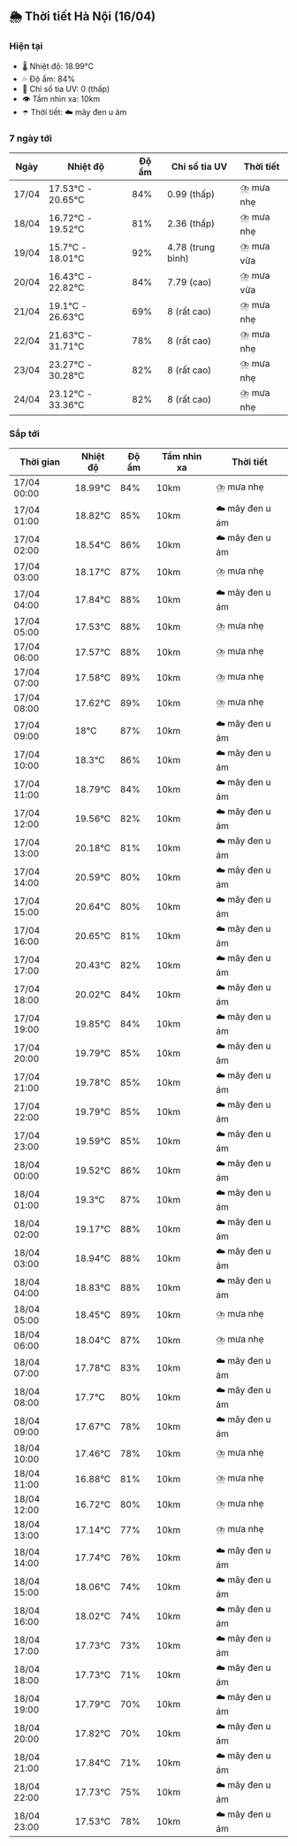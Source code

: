 ## 🌦️ Thời tiết Hà Nội (16/04)

### Hiện tại

- 🌡️ Nhiệt độ: 18.99℃
- 💦 Độ ẩm: 84%
- 🌟 Chỉ số tia UV: 0 (thấp)
- 👁️ Tầm nhìn xa: 10km
- ☂️ Thời tiết: ☁️ mây đen u ám

### 7 ngày tới

| Ngày | Nhiệt độ | Độ ẩm | Chỉ số tia UV | Thời tiết |
| --- | --- | --- | --- | --- |
| 17/04 | 17.53℃ - 20.65℃ | 84% | 0.99 (thấp) | ⛈️ mưa nhẹ |
| 18/04 | 16.72℃ - 19.52℃ | 81% | 2.36 (thấp) | ⛈️ mưa nhẹ |
| 19/04 | 15.7℃ - 18.01℃ | 92% | 4.78 (trung bình) | ⛈️ mưa vừa |
| 20/04 | 16.43℃ - 22.82℃ | 84% | 7.79 (cao) | ⛈️ mưa vừa |
| 21/04 | 19.1℃ - 26.63℃ | 69% | 8 (rất cao) | ⛈️ mưa nhẹ |
| 22/04 | 21.63℃ - 31.71℃ | 78% | 8 (rất cao) | ⛈️ mưa nhẹ |
| 23/04 | 23.27℃ - 30.28℃ | 82% | 8 (rất cao) | ⛈️ mưa nhẹ |
| 24/04 | 23.12℃ - 33.36℃ | 82% | 8 (rất cao) | ⛈️ mưa nhẹ |

### Sắp tới

| Thời gian | Nhiệt độ | Độ ẩm | Tầm nhìn xa | Thời tiết |
| --- | --- | --- | --- | --- |
| 17/04 00:00 | 18.99℃ | 84% | 10km | ⛈️ mưa nhẹ |
| 17/04 01:00 | 18.82℃ | 85% | 10km | ☁️ mây đen u ám |
| 17/04 02:00 | 18.54℃ | 86% | 10km | ☁️ mây đen u ám |
| 17/04 03:00 | 18.17℃ | 87% | 10km | ⛈️ mưa nhẹ |
| 17/04 04:00 | 17.84℃ | 88% | 10km | ☁️ mây đen u ám |
| 17/04 05:00 | 17.53℃ | 88% | 10km | ⛈️ mưa nhẹ |
| 17/04 06:00 | 17.57℃ | 88% | 10km | ⛈️ mưa nhẹ |
| 17/04 07:00 | 17.58℃ | 89% | 10km | ⛈️ mưa nhẹ |
| 17/04 08:00 | 17.62℃ | 89% | 10km | ⛈️ mưa nhẹ |
| 17/04 09:00 | 18℃ | 87% | 10km | ☁️ mây đen u ám |
| 17/04 10:00 | 18.3℃ | 86% | 10km | ☁️ mây đen u ám |
| 17/04 11:00 | 18.79℃ | 84% | 10km | ☁️ mây đen u ám |
| 17/04 12:00 | 19.56℃ | 82% | 10km | ☁️ mây đen u ám |
| 17/04 13:00 | 20.18℃ | 81% | 10km | ☁️ mây đen u ám |
| 17/04 14:00 | 20.59℃ | 80% | 10km | ☁️ mây đen u ám |
| 17/04 15:00 | 20.64℃ | 80% | 10km | ☁️ mây đen u ám |
| 17/04 16:00 | 20.65℃ | 81% | 10km | ☁️ mây đen u ám |
| 17/04 17:00 | 20.43℃ | 82% | 10km | ☁️ mây đen u ám |
| 17/04 18:00 | 20.02℃ | 84% | 10km | ☁️ mây đen u ám |
| 17/04 19:00 | 19.85℃ | 84% | 10km | ☁️ mây đen u ám |
| 17/04 20:00 | 19.79℃ | 85% | 10km | ☁️ mây đen u ám |
| 17/04 21:00 | 19.78℃ | 85% | 10km | ☁️ mây đen u ám |
| 17/04 22:00 | 19.79℃ | 85% | 10km | ☁️ mây đen u ám |
| 17/04 23:00 | 19.59℃ | 85% | 10km | ☁️ mây đen u ám |
| 18/04 00:00 | 19.52℃ | 86% | 10km | ☁️ mây đen u ám |
| 18/04 01:00 | 19.3℃ | 87% | 10km | ☁️ mây đen u ám |
| 18/04 02:00 | 19.17℃ | 88% | 10km | ☁️ mây đen u ám |
| 18/04 03:00 | 18.94℃ | 88% | 10km | ☁️ mây đen u ám |
| 18/04 04:00 | 18.83℃ | 88% | 10km | ☁️ mây đen u ám |
| 18/04 05:00 | 18.45℃ | 89% | 10km | ⛈️ mưa nhẹ |
| 18/04 06:00 | 18.04℃ | 87% | 10km | ⛈️ mưa nhẹ |
| 18/04 07:00 | 17.78℃ | 83% | 10km | ☁️ mây đen u ám |
| 18/04 08:00 | 17.7℃ | 80% | 10km | ☁️ mây đen u ám |
| 18/04 09:00 | 17.67℃ | 78% | 10km | ☁️ mây đen u ám |
| 18/04 10:00 | 17.46℃ | 78% | 10km | ⛈️ mưa nhẹ |
| 18/04 11:00 | 16.88℃ | 81% | 10km | ⛈️ mưa nhẹ |
| 18/04 12:00 | 16.72℃ | 80% | 10km | ⛈️ mưa nhẹ |
| 18/04 13:00 | 17.14℃ | 77% | 10km | ⛈️ mưa nhẹ |
| 18/04 14:00 | 17.74℃ | 76% | 10km | ☁️ mây đen u ám |
| 18/04 15:00 | 18.06℃ | 74% | 10km | ☁️ mây đen u ám |
| 18/04 16:00 | 18.02℃ | 74% | 10km | ☁️ mây đen u ám |
| 18/04 17:00 | 17.73℃ | 73% | 10km | ☁️ mây đen u ám |
| 18/04 18:00 | 17.73℃ | 71% | 10km | ☁️ mây đen u ám |
| 18/04 19:00 | 17.79℃ | 70% | 10km | ☁️ mây đen u ám |
| 18/04 20:00 | 17.82℃ | 70% | 10km | ☁️ mây đen u ám |
| 18/04 21:00 | 17.84℃ | 71% | 10km | ☁️ mây đen u ám |
| 18/04 22:00 | 17.73℃ | 75% | 10km | ☁️ mây đen u ám |
| 18/04 23:00 | 17.53℃ | 78% | 10km | ☁️ mây đen u ám |
